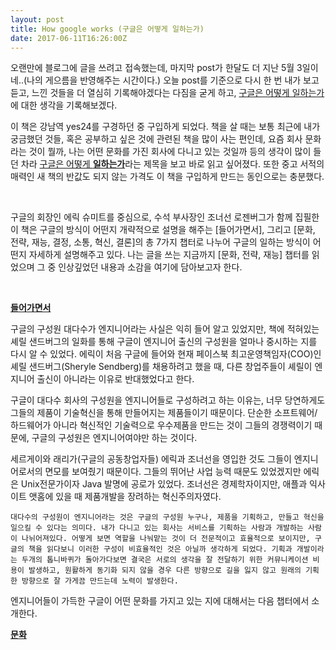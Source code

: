 ```yaml
---
layout: post
title: How google works (구글은 어떻게 일하는가)
date: 2017-06-11T16:26:00Z
---
```



오랜만에 블로그에 글을 쓰려고 접속했는데, 마지막 post가 한달도 더 지난 5월 3일이네..(나의 게으름을 반영해주는 시간이다.) 오늘 post를 기준으로 다시 한 번 내가 보고 듣고, 느낀 것들을 더 열심히 기록해야겠다는 다짐을 굳게 하고, <u>구글은 어떻게 일하는가</u>에 대한 생각을 기록해보겠다. 


이 책은 강남역 yes24를 구경하던 중 구입하게 되었다. 책을 살 때는 보통 최근에 내가 궁금했던 것들, 혹은 공부하고 싶은 것에 관련된 책을 많이 사는 편인데, 요즘 회사 문화라는 것이 뭘까, 나는 어떤 문화를 가진 회사에 다니고 있는 것일까 등의 생각이 많이 들던 차라 <u>구글은 어떻게 <b>일하는가</b></u>라는 제목을 보고 바로 읽고 싶어졌다. 또한 중고 서적의 매력인 새 책의 반값도 되지 않는 가격도 이 책을 구입하게 만드는 동인으로는 충분했다. 

<br>


구글의 회장인 에릭 슈미트를 중심으로, 수석 부사장인 조너선 로젠버그가 함께 집필한 이 책은 구글의 방식이 어떤지 개략적으로 설명을 해주는 [들어가면서], 그리고 [문화, 전략, 재능, 결정, 소통, 혁신, 결론]의 총 7가지 챕터로 나누어 구글의 일하는 방식이 어떤지 자세하게 설명해주고 있다. 
나는 글을 쓰는 지금까지 [문화, 전략, 재능] 챕터를 읽었으며 그 중 인상깊었던 내용과 소감을 여기에 담아보고자 한다. 

<br>

<u><b>들어가면서</u></b>

구글의 구성원 대다수가 엔지니어라는 사실은 익히 들어 알고 있었지만, 책에 적혀있는 셰릴 샌드버그의 일화를 통해 구글이 엔지니어 출신의 구성원을 얼마나 중시하는 지를 다시 알 수 있었다. 에릭이 처음 구글에 들어와 현재 페이스북 최고운영책임자(COO)인 셰릴 샌드버그(Sheryle Sendberg)를 채용하려고 했을 때, 다른 창업주들이 셰릴이 엔지니어 출신이 아니라는 이유로 반대했었다고 한다.

구글이 대다수 회사의 구성원을 엔지니어들로 구성하려고 하는 이유는, 너무 당연하게도 그들의 제품이 기술혁신을 통해 만들어지는 제품들이기 때문이다. 단순한 소프트웨어/하드웨어가 아니라 혁신적인 기술력으로 우수제품을 만드는 것이 그들의 경쟁력이기 때문에, 구글의 구성원은 엔지니어여야만 하는 것이다. 

세르게이와 래리가(구글의 공동창업자들) 에릭과 조너선을 영입한 것도 그들이 엔지니어로서의 면모를 보여줬기 때문이다. 그들의 뛰어난 사업 능력 때문도 있었겠지만 에릭은 Unix전문가이자 Java 발명에 공로가 있었다. 조너선은 경제학자이지만, 애플과 익사이트 앳홈에 있을 때 제품개발을 장려하는 혁신주의자였다. 

``
대다수의 구성원이 엔지니어라는 것은 구글의 구성원 누구나, 제품을 기획하고, 만들고 혁신을 일으킬 수 있다는 의미다. 내가 다니고 있는 회사는 서비스를 기획하는 사람과 개발하는 사람이 나뉘어져있다. 어떻게 보면 역할을 나눠맡는 것이 더 전문적이고 효율적으로 보이지만, 구글의 책을 읽다보니 이러한 구성이 비효율적인 것은 아닐까 생각하게 되었다. 기획과 개발이라는 두개의 톱니바퀴가 돌아가다보면 결국은 서로의 생각을 잘 전달하기 위한 커뮤니케이션 비용이 발생하고, 원활하게 동기화 되지 않을 경우 다른 방향으로 길을 잃지 않고 원래의 기획한 방향으로 잘 가게끔 만드는데 노력이 발생한다. 
``

엔지니어들이 가득한 구글이 어떤 문화를 가지고 있는 지에 대해서는 다음 챕터에서 소개한다. 



<u><b>문화</u></b>
